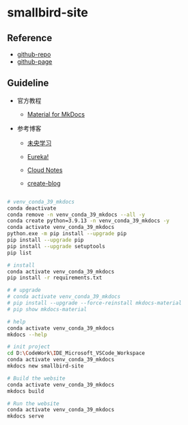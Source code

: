 # smallbird-site

## Reference

- [github-repo](https://github.com/tishenme/smallbird-site)
- [github-page](https://tishenme.github.io/smallbird-site)

## Guideline

- 官方教程

  - [Material for MkDocs](https://squidfunk.github.io/mkdocs-material/getting-started/)

- 参考博客

  - [未央学习](https://weyoung-learn.github.io/skills/mkdocs/)
  - [Eureka!](http://www.cuishuaiwen.com:8000/zh/PROJECT/TECH-BLOG/mkdocs_and_material/)

  - [Cloud Notes](https://notes.lzwang.ltd/Python/)
  - [create-blog](https://github.com/mkdocs-material/create-blog/blob/main/mkdocs.yml)

```bash

# venv_conda_39_mkdocs
conda deactivate
conda remove -n venv_conda_39_mkdocs --all -y
conda create python=3.9.13 -n venv_conda_39_mkdocs -y
conda activate venv_conda_39_mkdocs
python.exe -m pip install --upgrade pip
pip install --upgrade pip
pip install --upgrade setuptools
pip list

# install
conda activate venv_conda_39_mkdocs
pip install -r requirements.txt

# # upgrade
# conda activate venv_conda_39_mkdocs
# pip install --upgrade --force-reinstall mkdocs-material
# pip show mkdocs-material

# help
conda activate venv_conda_39_mkdocs
mkdocs --help

# init project
cd D:\CodeWork\IDE_Microsoft_VSCode_Workspace
conda activate venv_conda_39_mkdocs
mkdocs new smallbird-site

# Build the website
conda activate venv_conda_39_mkdocs
mkdocs build

# Run the website
conda activate venv_conda_39_mkdocs
mkdocs serve

```
